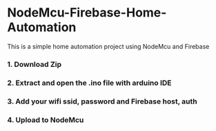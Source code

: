 # NodeMcu-Firebase-Home-Automation
This is a simple home automation project using NodeMcu and Firebase

### 1. Download Zip
### 2. Extract and open the .ino file with arduino IDE
### 3. Add your wifi ssid, password and Firebase host, auth
### 4. Upload to NodeMcu
